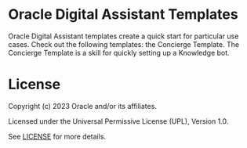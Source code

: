 # Oracle Digital Assistant Templates
 
Oracle Digital Assistant templates create a quick start for particular use cases. Check out the following templates: the Concierge Template.
The Concierge Template is a skill for quickly setting up a Knowledge bot.
 

# License

Copyright (c) 2023 Oracle and/or its affiliates.

Licensed under the Universal Permissive License (UPL), Version 1.0.

See [LICENSE](https://github.com/oracle-devrel/technology-engineering/blob/folder-structure/LICENSE) for more details.

